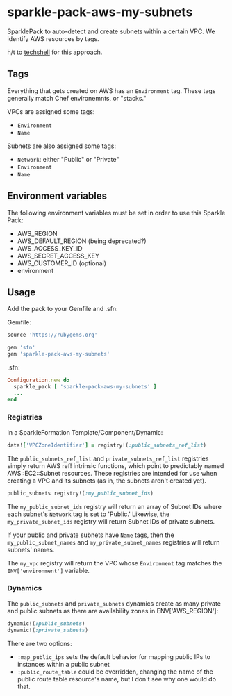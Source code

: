 # sparkle-pack-aws-my-subnets
SparklePack to auto-detect and create subnets within a certain VPC.
We identify AWS resources by tags.

h/t to [techshell](https://github.com/techshell) for this approach.

## Tags

Everything that gets created on AWS has an `Environment` tag.  These tags
generally match Chef environemnts, or "stacks."

VPCs are assigned some tags:
  - `Environment`
  - `Name`

Subnets are also assigned some tags:
  - `Network`: either "Public" or "Private"
  - `Environment`
  - `Name` 

## Environment variables

The following environment variables must be set in order to use this Sparkle
Pack:

- AWS_REGION
- AWS_DEFAULT_REGION (being deprecated?)
- AWS_ACCESS_KEY_ID
- AWS_SECRET_ACCESS_KEY
- AWS_CUSTOMER_ID (optional)
- environment

## Usage
Add the pack to your Gemfile and .sfn:

Gemfile:
```ruby
source 'https://rubygems.org'

gem 'sfn'
gem 'sparkle-pack-aws-my-subnets'
```

.sfn:
```ruby
Configuration.new do
  sparkle_pack [ 'sparkle-pack-aws-my-subnets' ]
  ...
end
```

### Registries
In a SparkleFormation Template/Component/Dynamic:
```ruby
data!['VPCZoneIdentifier'] = registry!(:public_subnets_ref_list)
```

The `public_subnets_ref_list` and `private_subnets_ref_list` registries
simply return AWS ref! intrinsic functions, which point to predictably
named AWS::EC2::Subnet resources.  These registries are intended for use
when creating a VPC and its subnets (as in, the subnets aren't created
yet).

```ruby
public_subnets registry!(:my_public_subnet_ids)
```

The `my_public_subnet_ids` registry will return an array of Subnet IDs where
each subnet's `Network` tag is set to 'Public.'  Likewise, the
`my_private_subnet_ids` registry will return Subnet IDs of private subnets.

If your public and private subnets have `Name` tags, then the 
`my_public_subnet_names` and `my_private_subnet_names` registries
will return subnets' names.

The `my_vpc` registry will return the VPC whose `Environment` tag matches
the `ENV['environment']` variable.

### Dynamics

The `public_subnets` and `private_subnets` dynamics create as many 
private and public subnets as there are availability zones in
ENV['AWS_REGION']:

```ruby
dynamic!(:public_subnets)
dynamic!(:private_subnets)
```

There are two options:

- `:map_public_ips` sets the default behavior for mapping public IPs
to instances within a public subnet
- `:public_route_table` could be overridden, changing the name of the public
route table resource's name, but I don't see why one would do that.
